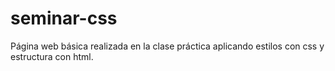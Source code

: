 # seminar-css
Página web básica realizada en la clase práctica aplicando estilos con css y estructura con html.
